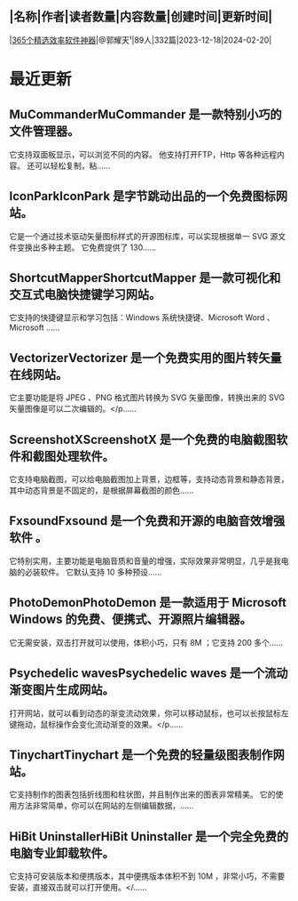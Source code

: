 |名称|作者|读者数量|内容数量|创建时间|更新时间|
---
|[365个精选效率软件神器](https://xiaobot.net/p/shenqiku?refer=0b133df9-27dc-423b-8101-639049001c13)|@郭耀天¹|89人|332篇|2023-12-18|2024-02-20|

# 最近更新
## MuCommanderMuCommander 是一款特别小巧的文件管理器。
它支持双面板显示，可以浏览不同的内容。
他支持打开FTP，Http 等各种远程内容。
还可以轻松复制，粘......
## IconParkIconPark 是字节跳动出品的一个免费图标网站。
它是一个通过技术驱动矢量图标样式的开源图标库，可以实现根据单一 SVG 源文件变换出多种主题。
它免费提供了 130......
## ShortcutMapperShortcutMapper 是一款可视化和交互式电脑快捷键学习网站。
它支持的快捷键显示和学习包括：Windows 系统快捷键、Microsoft Word 、Microsoft ......
## VectorizerVectorizer 是一个免费实用的图片转矢量在线网站。
它主要功能是将 JPEG 、PNG 格式图片转换为 SVG 矢量图像，转换出来的 SVG 矢量图像是可以二次编辑的。</p......
## ScreenshotXScreenshotX 是一个免费的电脑截图软件和截图处理软件。
它支持电脑截图，可以给电脑截图加上背景，边框等，支持动态背景和静态背景，其中动态背景是不固定的，是根据屏幕截图的颜色......
## FxsoundFxsound 是一个免费和开源的电脑音效增强软件 。
它特别实用，主要功能是电脑音质和音量的增强，实际效果非常明显，几乎是我电脑的必装软件。
它默认支持 10 多种预设......
## PhotoDemonPhotoDemon 是一款适用于 Microsoft Windows 的免费、便携式、开源照片编辑器。
它无需安装，双击打开就可以使用，体积小巧，只有 8M ；它支持 200 多个......
## Psychedelic wavesPsychedelic waves 是一个流动渐变图片生成网站。
打开网站，就可以看到动态的渐变流动效果，你可以移动鼠标，也可以长按鼠标左键拖动，鼠标操作会变化流动渐变的效果。</p......
## TinychartTinychart 是一个免费的轻量级图表制作网站。
它支持制作的图表包括折线图和柱状图，并且制作出来的图表非常精美。
它的使用方法非常简单，你可以在网站的左侧编辑数据，......
## HiBit UninstallerHiBit Uninstaller 是一个完全免费的电脑专业卸载软件。
它支持可安装版本和便携版本，其中便携版本体积不到 10M ，非常小巧，不需要安装，直接双击就可以打开使用。</......

